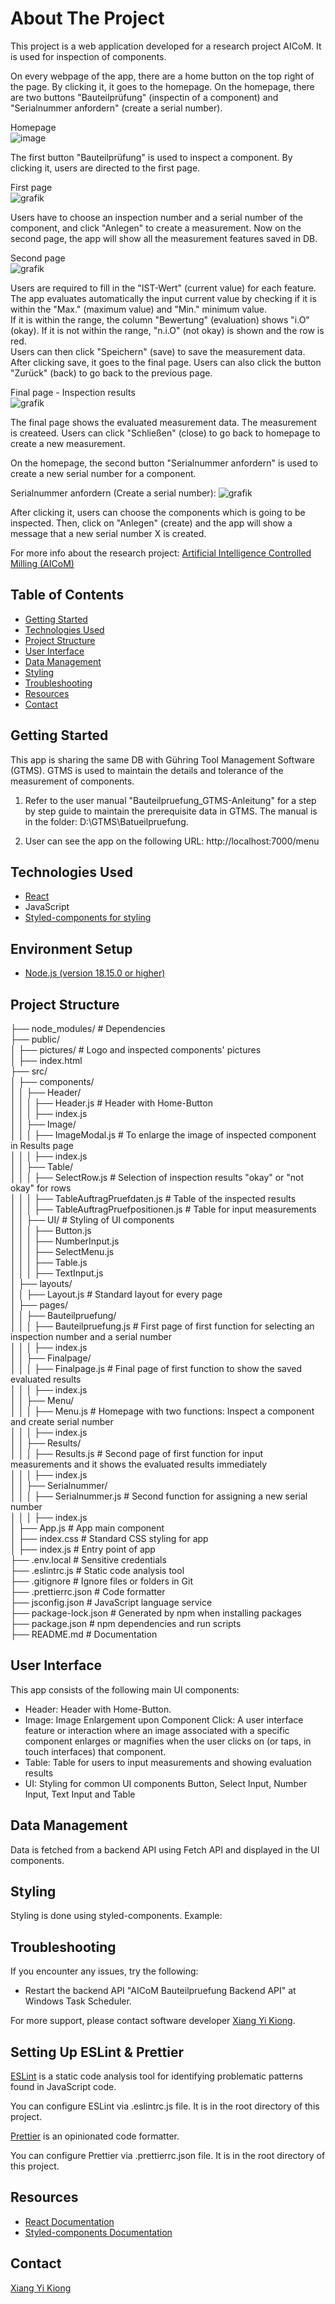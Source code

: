 # About The Project

This project is a web application developed for a research project AICoM. It is used for inspection of components.

On every webpage of the app, there are a home button on the top right of the page. By clicking it, it goes to the homepage. On the homepage, there are two buttons "Bauteilprüfung" (inspectin of a component) and "Serialnummer anfordern" (create a serial number).

Homepage  
![image](https://github.com/kiongxiangyi/bauteilpruefung-frontend/assets/102138068/1c5a4b12-71ed-44d2-8025-6653c5dc061f)

The first button "Bauteilprüfung" is used to inspect a component. By clicking it, users are directed to the first page.

First page  
![grafik](https://github.com/kiongxiangyi/bauteilpruefung-frontend/assets/102138068/ece2ebc1-a8c5-48b3-b257-90729ca1ed38)

Users have to choose an inspection number and a serial number of the component, and click "Anlegen" to create a measurement. Now on the second page, the app will show all the measurement features saved in DB.

Second page  
![grafik](https://github.com/kiongxiangyi/bauteilpruefung-frontend/assets/102138068/7effe5e1-7f99-4de4-945d-874485a1e117)

Users are required to fill in the "IST-Wert" (current value) for each feature.  
The app evaluates automatically the input current value by checking if it is within the "Max." (maximum value) and "Min." minimum value.  
If it is within the range, the column "Bewertung" (evaluation) shows "i.O" (okay). If it is not within the range, "n.i.O" (not okay) is shown and the row is red.  
Users can then click "Speichern" (save) to save the measurement data. After clicking save, it goes to the final page. Users can also click the button "Zurück" (back) to go back to the previous page.

Final page - Inspection results  
![grafik](https://github.com/kiongxiangyi/bauteilpruefung-frontend/assets/102138068/196c1828-69a1-42cd-9eff-f3e6beb793d7)

The final page shows the evaluated measurement data. The measurement is createed. Users can click "Schließen" (close) to go back to homepage to create a new measurement.

On the homepage, the second button "Serialnummer anfordern" is used to create a new serial number for a component.

Serialnummer anfordern (Create a serial number):
![grafik](https://github.com/kiongxiangyi/bauteilpruefung-frontend/assets/102138068/c9332a95-5cfc-46ea-ab59-41d3cfd65fd0)

After clicking it, users can choose the components which is going to be inspected. Then, click on "Anlegen" (create) and the app will show a message that a new serial number X is created.

For more info about the research project: [Artificial Intelligence Controlled Milling (AICoM)](https://lernendewerkzeugmaschine.de/)

## Table of Contents

- [Getting Started](#getting-started)
- [Technologies Used](#technologies-used)
- [Project Structure](#project-structure)
- [User Interface](#user-interface)
- [Data Management](#data-management)
- [Styling](#styling)
- [Troubleshooting](#troubleshooting)
- [Resources](#resources)
- [Contact](#contact)

## Getting Started

This app is sharing the same DB with Gühring Tool Management Software (GTMS). GTMS is used to maintain the details and tolerance of the measurement of components.

1. Refer to the user manual "Bauteilpruefung_GTMS-Anleitung" for a step by step guide to maintain the prerequisite data in GTMS. The manual is in the folder: D:\GTMS\Batueilpruefung.

2. User can see the app on the following URL: http://localhost:7000/menu

## Technologies Used

- [React](https://reactjs.org/docs/getting-started.html)
- JavaScript
- [Styled-components for styling](https://styled-components.com/docs)

## Environment Setup

- [Node.js (version 18.15.0 or higher)](https://nodejs.org/en)

## Project Structure

├── node_modules/ # Dependencies  
├── public/  
│ ├── pictures/ # Logo and inspected components' pictures  
│ ├── index.html  
├── src/  
│ ├── components/  
│ │ ├── Header/  
│ │ │ ├── Header.js # Header with Home-Button  
│ │ │ ├── index.js  
│ │ ├── Image/  
│ │ │ ├── ImageModal.js # To enlarge the image of inspected component in Results page  
│ │ │ ├── index.js  
│ │ ├── Table/  
│ │ │ ├── SelectRow.js # Selection of inspection results "okay" or "not okay" for rows  
│ │ │ ├── TableAuftragPruefdaten.js # Table of the inspected results  
│ │ │ ├── TableAuftragPruefpositionen.js # Table for input measurements  
│ │ ├── UI/ # Styling of UI components  
│ │ │ ├── Button.js  
│ │ │ ├── NumberInput.js  
│ │ │ ├── SelectMenu.js  
│ │ │ ├── Table.js  
│ │ │ ├── TextInput.js  
│ ├── layouts/  
│ │ ├── Layout.js # Standard layout for every page  
│ ├── pages/  
│ │ ├── Bauteilpruefung/  
│ │ │ ├── Bauteilpruefung.js # First page of first function for selecting an inspection number and a serial number  
│ │ │ ├── index.js  
│ │ ├── Finalpage/  
│ │ │ ├── Finalpage.js # Final page of first function to show the saved evaluated results  
│ │ │ ├── index.js  
│ │ ├── Menu/  
│ │ │ ├── Menu.js # Homepage with two functions: Inspect a component and create serial number  
│ │ │ ├── index.js  
│ │ ├── Results/  
│ │ │ ├── Results.js # Second page of first function for input measurements and it shows the evaluated results immediately  
│ │ │ ├── index.js  
│ │ ├── Serialnummer/  
│ │ │ ├── Serialnummer.js # Second function for assigning a new serial number  
│ │ │ ├── index.js  
│ ├── App.js # App main component  
│ ├── index.css # Standard CSS styling for app  
│ ├── index.js # Entry point of app  
├── .env.local # Sensitive credentials  
├── .eslintrc.js # Static code analysis tool  
├── .gitignore # Ignore files or folders in Git  
├── .prettierrc.json # Code formatter  
├── jsconfig.json # JavaScript language service  
├── package-lock.json # Generated by npm when installing packages  
├── package.json # npm dependencies and run scripts  
├── README.md # Documentation

## User Interface

This app consists of the following main UI components:

- Header: Header with Home-Button.
- Image: Image Enlargement upon Component Click: A user interface feature or interaction where an image associated with a specific component enlarges or magnifies when the user clicks on (or taps, in touch interfaces) that component.
- Table: Table for users to input measurements and showing evaluation results
- UI: Styling for common UI components Button, Select Input, Number Input, Text Input and Table

## Data Management

Data is fetched from a backend API using Fetch API and displayed in the UI components.

## Styling

Styling is done using styled-components.
Example:

## Troubleshooting

If you encounter any issues, try the following:

- Restart the backend API "AICoM Bauteilpruefung Backend API" at Windows Task Scheduler.

For more support, please contact software developer [Xiang Yi Kiong](xiangyi.kiong@guehring.de).

## Setting Up ESLint & Prettier

[ESLint](https://eslint.org/docs/latest/use/configure/configuration-files) is a static code analysis tool for identifying problematic patterns found in JavaScript code.

You can configure ESLint via .eslintrc.js file. It is in the root directory of this project.

[Prettier](https://prettier.io/docs/en/configuration.html) is an opinionated code formatter.

You can configure Prettier via .prettierrc.json file. It is in the root directory of this project.


## Resources

- [React Documentation](https://reactjs.org/docs/getting-started.html)
- [Styled-components Documentation](https://styled-components.com/docs)

## Contact

[Xiang Yi Kiong](xiangyi.kiong@guehring.de)
